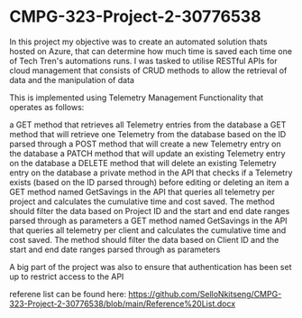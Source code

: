 # CMPG-323-Project-2-30776538

In this project my objective was to create an automated solution thats hosted on Azure, that can determine how much time is saved each time one of Tech Tren's automations runs. I was tasked to utilise RESTful APIs for cloud management that consists of CRUD methods to allow the retrieval of data and the manipulation of data

This is implemented using Telemetry Management Functionality that operates as follows:

a GET method that retrieves all Telemetry entries from the database
a GET method that will retrieve one Telemetry from the database based on the ID parsed through
a POST method that will create a new Telemetry entry on the database
a PATCH method that will update an existing Telemetry entry on the database
a DELETE method that will delete an existing Telemetry entry on the database
a private method in the API that checks if a Telemetry exists (based on the ID parsed through) before editing or deleting an item
a GET method named GetSavings in the API that queries all telemetry per project and calculates the cumulative time and cost saved. The method should filter the data based on Project ID and the start and end date ranges parsed through as parameters
a GET method named GetSavings in the API that queries all telemetry per client and calculates the cumulative time and cost saved. The method should filter the data based on Client ID and the start and end date ranges parsed through as parameters

A big part of the project was also to ensure that authentication has been set up to restrict access to the API

referene list can be found here: https://github.com/SelloNkitseng/CMPG-323-Project-2-30776538/blob/main/Reference%20List.docx  
